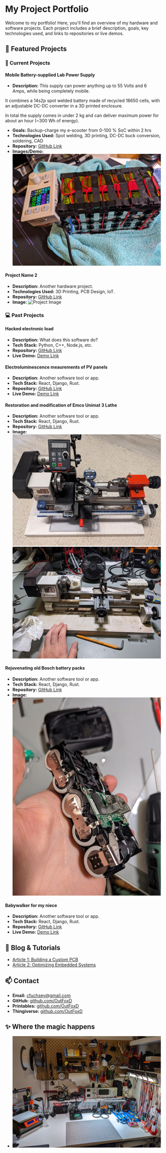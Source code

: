# My Project Portfolio

Welcome to my portfolio! Here, you'll find an overview of my hardware and software projects. Each project includes a brief description, goals, key technologies used, and links to repositories or live demos.

## 🚀 Featured Projects

### 🔧 Current Projects

#### **Mobile Battery-supplied Lab Power Supply**
- **Description:** This supply can power anything up to 55 Volts and 6 Amps, while being completely mobile. 

It combines a 14s2p spot welded battery made of recycled 18650 cells, with an adjustable DC-DC converter in a 3D printed enclosure. 

In total the supply comes in under 2 kg and can deliver maximum power for about an hour (~300 Wh of energy).
- **Goals:** Backup-charge my e-scooter from 0-100 % SoC within 2 hrs
- **Technologies Used:**  Spot welding, 3D printing, DC-DC buck conversion, soldering, CAD 
- **Repository:** [GitHub Link](#)
- **Images/Demo:** ![Project Image](docs/scooterBatt3.jpg)

#### **Project Name 2**
- **Description:** Another hardware project.
- **Technologies Used:** 3D Printing, PCB Design, IoT.
- **Repository:** [GitHub Link](#)
- **Image:** ![Project Image](#)

### 💻 Past Projects

#### **Hacked electronic load**
- **Description:** What does this software do?
- **Tech Stack:** Python, C++, Node.js, etc.
- **Repository:** [GitHub Link](#)
- **Live Demo:** [Demo Link](#)

#### **Electroluminescence meaurements of PV panels**
- **Description:** Another software tool or app.
- **Tech Stack:** React, Django, Rust.
- **Repository:** [GitHub Link](#)
- **Live Demo:** [Demo Link](#)

#### **Restoration and modification of Emco Unimat 3 Lathe**
- **Description:** Another software tool or app.
- **Tech Stack:** React, Django, Rust.
- **Repository:** [GitHub Link](#)
- **Image:** ![After](https://github.com/OutFoxD/Portfolio/blob/main/pictures/EmcoUnimat3After.jpg)
![Before](https://github.com/OutFoxD/Portfolio/blob/main/pictures/EmcoUnimat3Before.jpg)

#### **Rejuvenating old Bosch battery packs**
- **Description:** Another software tool or app.
- **Tech Stack:** React, Django, Rust.
- **Repository:** [GitHub Link](#)
- **Image:** ![Demo Link](https://github.com/OutFoxD/Portfolio/blob/main/pictures/BoschBatt2.jpg)


#### **Babywalker for my niece**
- **Description:** Another software tool or app.
- **Tech Stack:** React, Django, Rust.
- **Repository:** [GitHub Link](#)
- **Live Demo:** [Demo Link](#)

## 📝 Blog & Tutorials
- [Article 1: Building a Custom PCB](#)
- [Article 2: Optimizing Embedded Systems](#)

## 📫 Contact
- **Email:** cfuchsey@gmail.com
- **GitHub:** [github.com/OutFoxD](https://github.com/outfoxd)
- **Printables:** [github.com/OutFoxD](https://www.printables.com/@OutFoxD/models)
- **Thingiverse:** [github.com/OutFoxD](https://www.thingiverse.com/outfoxd/designs)

## ✨ Where the magic happens
- ![my home Lab](https://github.com/OutFoxD/Portfolio/blob/main/pictures/HomeLab.jpg)